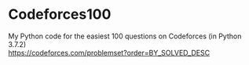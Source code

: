 Codeforces100
=======  
My Python code for the easiest 100 questions on Codeforces (in Python 3.7.2)  
https://codeforces.com/problemset?order=BY_SOLVED_DESC
